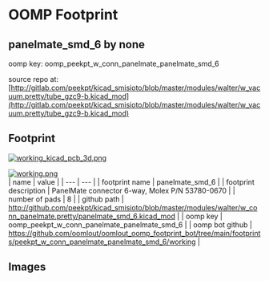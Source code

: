 # OOMP Footprint  
## panelmate_smd_6  by none  
  
oomp key: oomp_peekpt_w_conn_panelmate_panelmate_smd_6  
  
source repo at: [http://gitlab.com/peekpt/kicad_smisioto/blob/master/modules/walter/w_vacuum.pretty/tube_gzc9-b.kicad_mod](http://gitlab.com/peekpt/kicad_smisioto/blob/master/modules/walter/w_vacuum.pretty/tube_gzc9-b.kicad_mod)  
## Footprint  
  
[![working_kicad_pcb_3d.png](working_kicad_pcb_3d_600.png)](working_kicad_pcb_3d.png)  
  
[![working.png](working_600.png)](working.png)  
| name | value | 
| --- | --- | 
| footprint name | panelmate_smd_6 | 
| footprint description | PanelMate connector 6-way, Molex P/N 53780-0670 | 
| number of pads | 8 | 
| github path | http://github.com/peekpt/kicad_smisioto/blob/master/modules/walter/w_conn_panelmate.pretty/panelmate_smd_6.kicad_mod | 
| oomp key | oomp_peekpt_w_conn_panelmate_panelmate_smd_6 | 
| oomp bot github | https://github.com/oomlout/oomlout_oomp_footprint_bot/tree/main/footprints/peekpt_w_conn_panelmate_panelmate_smd_6/working | 
## Images  
